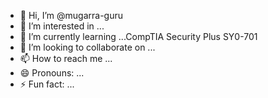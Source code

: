 - 👋 Hi, I’m @mugarra-guru
- 👀 I’m interested in ...
- 🌱 I’m currently learning ...CompTIA Security Plus SY0-701
- 💞️ I’m looking to collaborate on ...
- 📫 How to reach me ...
- 😄 Pronouns: ...
- ⚡ Fun fact: ...

<!---
mugarra-guru/mugarra-guru is a ✨ special ✨ repository because its `README.md` (this file) appears on your GitHub profile.
You can click the Preview link to take a look at your changes.
--->
